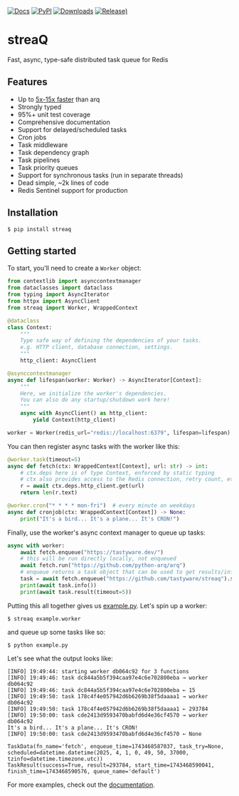 [![Docs](https://readthedocs.org/projects/streaq/badge/?version=latest)](https://streaq.readthedocs.io/en/latest/?badge=latest)
[![PyPI](https://img.shields.io/pypi/v/streaq)](https://pypi.org/project/streaq)
[![Downloads](https://static.pepy.tech/badge/streaq)](https://pepy.tech/project/streaq)
[![Release)](https://img.shields.io/github/v/release/tastyware/streaq?label=release%20notes)](https://github.com/tastyware/streaq/releases)

# streaQ

Fast, async, type-safe distributed task queue for Redis

## Features

- Up to [5x-15x faster](https://github.com/tastyware/streaq/tree/master/benchmarks) than arq
- Strongly typed
- 95%+ unit test coverage
- Comprehensive documentation
- Support for delayed/scheduled tasks
- Cron jobs
- Task middleware
- Task dependency graph
- Task pipelines
- Task priority queues
- Support for synchronous tasks (run in separate threads)
- Dead simple, ~2k lines of code
- Redis Sentinel support for production

## Installation

```console
$ pip install streaq
```

## Getting started

To start, you'll need to create a `Worker` object:

```python
from contextlib import asynccontextmanager
from dataclasses import dataclass
from typing import AsyncIterator
from httpx import AsyncClient
from streaq import Worker, WrappedContext

@dataclass
class Context:
    """
    Type safe way of defining the dependencies of your tasks.
    e.g. HTTP client, database connection, settings.
    """
    http_client: AsyncClient

@asynccontextmanager
async def lifespan(worker: Worker) -> AsyncIterator[Context]:
    """
    Here, we initialize the worker's dependencies.
    You can also do any startup/shutdown work here!
    """
    async with AsyncClient() as http_client:
        yield Context(http_client)

worker = Worker(redis_url="redis://localhost:6379", lifespan=lifespan)
```

You can then register async tasks with the worker like this:

```python
@worker.task(timeout=5)
async def fetch(ctx: WrappedContext[Context], url: str) -> int:
    # ctx.deps here is of type Context, enforced by static typing
    # ctx also provides access to the Redis connection, retry count, etc.
    r = await ctx.deps.http_client.get(url)
    return len(r.text)

@worker.cron("* * * * mon-fri")  # every minute on weekdays
async def cronjob(ctx: WrappedContext[Context]) -> None:
    print("It's a bird... It's a plane... It's CRON!")
```

Finally, use the worker's async context manager to queue up tasks:

```python
async with worker:
    await fetch.enqueue("https://tastyware.dev/")
    # this will be run directly locally, not enqueued
    await fetch.run("https://github.com/python-arq/arq")
    # enqueue returns a task object that can be used to get results/info
    task = await fetch.enqueue("https://github.com/tastyware/streaq").start(delay=3)
    print(await task.info())
    print(await task.result(timeout=5))
```

Putting this all together gives us [example.py](https://github.com/tastyware/streaq/blob/master/example.py). Let's spin up a worker:
```
$ streaq example.worker
```
and queue up some tasks like so:
```
$ python example.py
```

Let's see what the output looks like:

```
[INFO] 19:49:44: starting worker db064c92 for 3 functions
[INFO] 19:49:46: task dc844a5b5f394caa97e4c6e702800eba → worker db064c92
[INFO] 19:49:46: task dc844a5b5f394caa97e4c6e702800eba ← 15
[INFO] 19:49:50: task 178c4f4e057942d6b6269b38f5daaaa1 → worker db064c92
[INFO] 19:49:50: task 178c4f4e057942d6b6269b38f5daaaa1 ← 293784
[INFO] 19:50:00: task cde2413d9593470babfd6d4e36cf4570 → worker db064c92
It's a bird... It's a plane... It's CRON!
[INFO] 19:50:00: task cde2413d9593470babfd6d4e36cf4570 ← None
```
```
TaskData(fn_name='fetch', enqueue_time=1743468587037, task_try=None, scheduled=datetime.datetime(2025, 4, 1, 0, 49, 50, 37000, tzinfo=datetime.timezone.utc))
TaskResult(success=True, result=293784, start_time=1743468590041, finish_time=1743468590576, queue_name='default')
```

For more examples, check out the [documentation](https://streaq.readthedocs.io/en/latest/).
